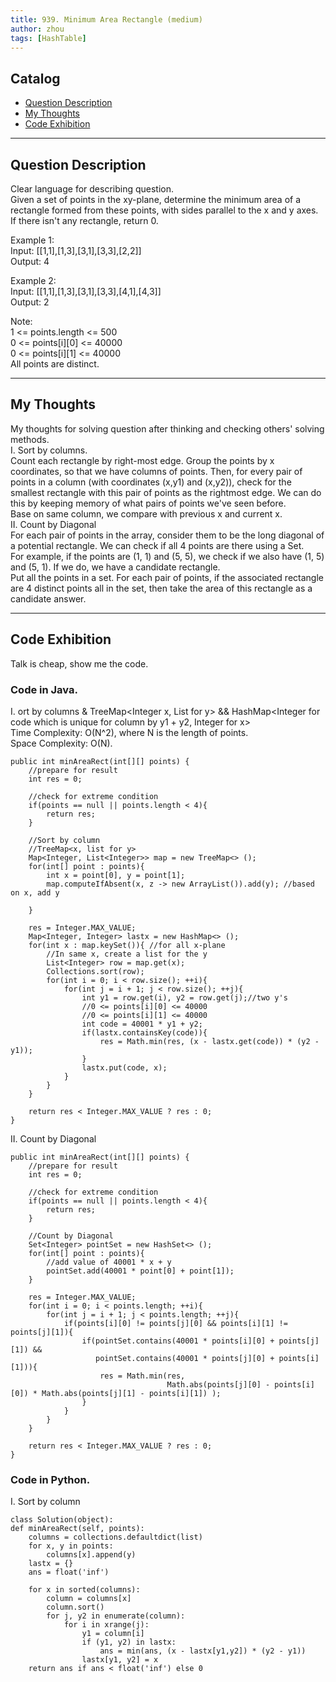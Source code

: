 ```yaml
---
title: 939. Minimum Area Rectangle (medium)                  
author: zhou      
tags: [HashTable]          
---
```


       

## Catalog  
+ [Question Description](#partI)
+ [My Thoughts](#partII)
+ [Code Exhibition](#partIII)

----------------------------------

## Question Description
Clear language for describing question.    
Given a set of points in the xy-plane, determine the minimum area of a rectangle formed from these points, with sides parallel to the x and y axes.         
If there isn't any rectangle, return 0.      

Example 1:    
Input: [[1,1],[1,3],[3,1],[3,3],[2,2]]     
Output: 4    

Example 2:    
Input: [[1,1],[1,3],[3,1],[3,3],[4,1],[4,3]]    
Output: 2     

Note:     
1 <= points.length <= 500    
0 <= points[i][0] <= 40000   
0 <= points[i][1] <= 40000   
All points are distinct.     



----------------------------------

## My Thoughts
My thoughts for solving question after thinking and checking others' solving methods.        
I. Sort by columns.     
Count each rectangle by right-most edge. Group the points by x coordinates, so that we have columns of points. Then, for every pair of points in a column (with coordinates (x,y1) and (x,y2)), check for the smallest rectangle with this pair of points as the rightmost edge. We can do this by keeping memory of what pairs of points we've seen before.        
Base on same column, we compare with previous x and current x.     
II. Count by Diagonal    
For each pair of points in the array, consider them to be the long diagonal of a potential rectangle. We can check if all 4 points are there using a Set.     
For example, if the points are (1, 1) and (5, 5), we check if we also have (1, 5) and (5, 1). If we do, we have a candidate rectangle.   
Put all the points in a set. For each pair of points, if the associated rectangle are 4 distinct points all in the set, then take the area of this rectangle as a candidate answer.      



----------------------------------

## Code Exhibition
Talk is cheap, show me the code.    
### Code in Java.     
I. ort by columns & TreeMap<Integer x, List for y> && HashMap<Integer for code which is unique for column by y1 + y2, Integer for x>     
Time Complexity: O(N^2), where N is the length of points.    
Space Complexity: O(N).       

    public int minAreaRect(int[][] points) {
        //prepare for result    
        int res = 0;
        
        //check for extreme condition
        if(points == null || points.length < 4){
            return res;
        }
        
        //Sort by column   
        //TreeMap<x, list for y>
        Map<Integer, List<Integer>> map = new TreeMap<> ();
        for(int[] point : points){
            int x = point[0], y = point[1];
            map.computeIfAbsent(x, z -> new ArrayList()).add(y); //based on x, add y
            
        }
        
        res = Integer.MAX_VALUE;
        Map<Integer, Integer> lastx = new HashMap<> ();
        for(int x : map.keySet()){ //for all x-plane
            //In same x, create a list for the y
            List<Integer> row = map.get(x);
            Collections.sort(row);
            for(int i = 0; i < row.size(); ++i){
                for(int j = i + 1; j < row.size(); ++j){
                    int y1 = row.get(i), y2 = row.get(j);//two y's
                    //0 <= points[i][0] <= 40000
                    //0 <= points[i][1] <= 40000
                    int code = 40001 * y1 + y2;
                    if(lastx.containsKey(code)){
                        res = Math.min(res, (x - lastx.get(code)) * (y2 - y1));
                    }
                    lastx.put(code, x);
                }
            }
        }
        
        return res < Integer.MAX_VALUE ? res : 0;
    }

II. Count by Diagonal     

    public int minAreaRect(int[][] points) {
        //prepare for result    
        int res = 0;
        
        //check for extreme condition
        if(points == null || points.length < 4){
            return res;
        }
        
        //Count by Diagonal
        Set<Integer> pointSet = new HashSet<> ();
        for(int[] point : points){
            //add value of 40001 * x + y
            pointSet.add(40001 * point[0] + point[1]);
        }
        
        res = Integer.MAX_VALUE;
        for(int i = 0; i < points.length; ++i){
            for(int j = i + 1; j < points.length; ++j){
                if(points[i][0] != points[j][0] && points[i][1] != points[j][1]){
                    if(pointSet.contains(40001 * points[i][0] + points[j][1]) && 
                       pointSet.contains(40001 * points[j][0] + points[i][1])){
                        res = Math.min(res, 
                                       Math.abs(points[j][0] - points[i][0]) * Math.abs(points[j][1] - points[i][1]) );
                    }
                }
            }
        }
        
        return res < Integer.MAX_VALUE ? res : 0;
    }


### Code in Python.   
I. Sort by column    

    class Solution(object):
    def minAreaRect(self, points):
        columns = collections.defaultdict(list)
        for x, y in points:
            columns[x].append(y)
        lastx = {}
        ans = float('inf')

        for x in sorted(columns):
            column = columns[x]
            column.sort()
            for j, y2 in enumerate(column):
                for i in xrange(j):
                    y1 = column[i]
                    if (y1, y2) in lastx:
                        ans = min(ans, (x - lastx[y1,y2]) * (y2 - y1))
                    lastx[y1, y2] = x
        return ans if ans < float('inf') else 0




